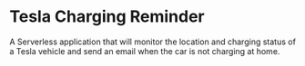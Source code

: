 # Tesla Charging Reminder

A Serverless application that will monitor the location and charging status of a Tesla vehicle and send an email when the car is not charging at home.
